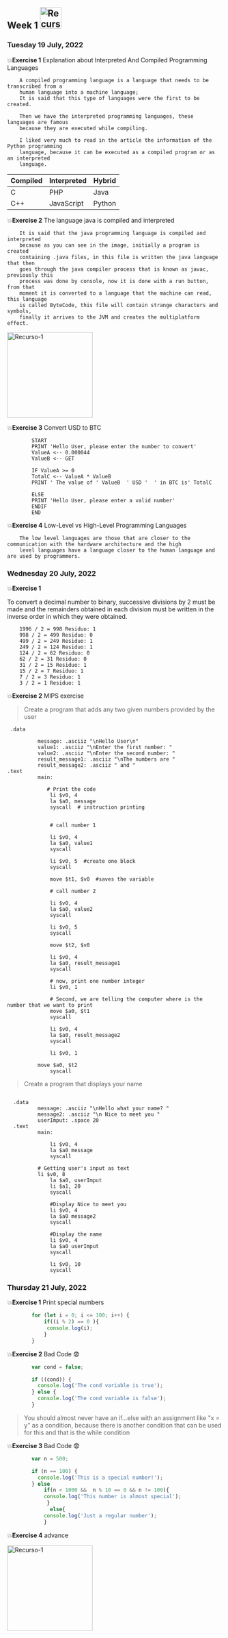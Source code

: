 ## Week 1  <img src="https://i.postimg.cc/DZ6VWxqs/Recurso-2.png" with="50px" height="50px" alt="Recurso-1"/>

### Tuesday 19 July, 2022

:boom:**Exercise 1** Explanation about Interpreted And Compiled Programming Languages

        A compiled programming language is a language that needs to be transcribed from a 
        human language into a machine language;
        It is said that this type of languages were the first to be created.

        Then we have the interpreted programming languages, these languages are famous 
        because they are executed while compiling.

        I liked very much to read in the article the information of the Python programming 
        language, because it can be executed as a compiled program or as an interpreted  
        language. 
        
    
| Compiled      | Interpreted | Hybrid |
| ----------- | ----------- |----------- |
| C      | PHP       |Java |
| C++   | JavaScript       |Python |





:boom:**Exercise 2**  The language java is compiled and interpreted

        It is said that the java programming language is compiled and interpreted   
        because as you can see in the image, initially a program is created 
        containing .java files, in this file is written the java language that then 
        goes through the java compiler process that is known as javac, previously this 
        process was done by console, now it is done with a run button, from that 
        moment it is converted to a language that the machine can read, this language 
        is called ByteCode, this file will contain strange characters and symbols, 
        finally it arrives to the JVM and creates the multiplatform effect.

<img src="https://i.postimg.cc/RF5x8xb9/1.png" with="100px" height="200px" alt="Recurso-1"/>

:boom:**Exercise 3** Convert USD to BTC

~~~
        START
        PRINT 'Hello User, please enter the number to convert'
        ValueA <-- 0.000044
        ValueB <-- GET 

        IF ValueA >= 0
        TotalC <-- ValueA * ValueB
        PRINT ' The value of ' ValueB  ' USD '  ' in BTC is' TotalC

        ELSE
        PRINT 'Hello User, please enter a valid number'
        ENDIF
        END
~~~

:boom:**Exercise 4** Low-Level vs High-Level Programming Languages

        The low level languages are those that are closer to the communication with the hardware architecture and the high 
        level languages have a language closer to the human language and are used by programmers.
        
        
### Wednesday 20 July, 2022  
  
:boom:**Exercise 1**

To convert a decimal number to binary, successive divisions by 2 must be made and the remainders obtained in each division must be written in the inverse order in which they were obtained.

        1996 / 2 = 998 Residuo: 1
        998 / 2 = 499 Residuo: 0
        499 / 2 = 249 Residuo: 1 
        249 / 2 = 124 Residuo: 1
        124 / 2 = 62 Residuo: 0
        62 / 2 = 31 Residuo: 0
        31 / 2 = 15 Residuo: 1
        15 / 2 = 7 Residuo: 1
        7 / 2 = 3 Residuo: 1
        3 / 2 = 1 Residuo: 1


:boom:**Exercise 2** MIPS exercise

>Create a program that adds any two given numbers provided by the user

```assembly
 .data
 
 	      message: .asciiz "\nHello User\n"
	      value1: .asciiz "\nEnter the first number: "
	      value2: .asciiz "\nEnter the second number: "
	      result_message1: .asciiz "\nThe numbers are "
	      result_message2: .asciiz " and "
.text
	      main:
                          
             # Print the code
              li $v0, 4 
              la $a0, message
              syscall  # instruction printing
              
              
              # call number 1
              
              li $v0, 4 
              la $a0, value1
              syscall  
              
              li $v0, 5  #create one block
              syscall
              
              move $t1, $v0  #saves the variable
              
              # call number 2
              
              li $v0, 4 
              la $a0, value2
              syscall  
              
              li $v0, 5  
              syscall
              
              move $t2, $v0 
              
              li $v0, 4 
              la $a0, result_message1
              syscall  
              
              # now, print one number integer
              li $v0, 1
              
              # Second, we are telling the computer where is the number that we want to print
              move $a0, $t1
              syscall
              
              li $v0, 4 
              la $a0, result_message2
              syscall 
              
              li $v0, 1
              
	      move $a0, $t2
              syscall
 ```
            
            
>Create a program that displays your name

```assembly

  .data
	      message: .asciiz "\nHello what your name? "
	      message2: .asciiz "\n Nice to meet you "
	      userImput: .space 20
  .text
	      main:
              
              li $v0, 4
              la $a0 message
              syscall

	      # Getting user's input as text
	      li $v0, 8
              la $a0, userImput
              li $a1, 20
              syscall
              
              #Display Nice to meet you
              li $v0, 4
              la $a0 message2
              syscall
              
              #Display the name
              li $v0, 4
              la $a0 userImput
              syscall
              
              li $v0, 10
              syscall
```


### Thursday 21 July, 2022

:boom:**Exercise 1** Print special numbers

```javascript
		for (let i = 0; i <= 100; i++) {
 			if((i % 2) == 0 ){
			 console.log(i);
 			}  
		}
```

:boom:**Exercise 2** Bad Code :fearful:

```javascript
		var cond = false;

		if ((cond)) {
		  console.log('The cond variable is true');
		} else {
		  console.log('The cond variable is false');
		}
```

>You should almost never have an if...else with an assignment like "x = y" as a condition, because there is another condition that can be used for this and that is the while condition


:boom:**Exercise 3** Bad Code :fearful:
```javascript
		var n = 500;

		if (n == 100) {
		  console.log('This is a special number!');
		} else 
		    if(n < 1000 &&  n % 10 == 0 && n != 100){
			console.log('This number is almost special');
		     }
		      else{
			console.log('Just a regular number');
			}
```


:boom:**Exercise 4** advance

<img src="https://i.postimg.cc/zfgXM61D/avance-de-git.png" with="400px" height="200px" alt="Recurso-1"/>

